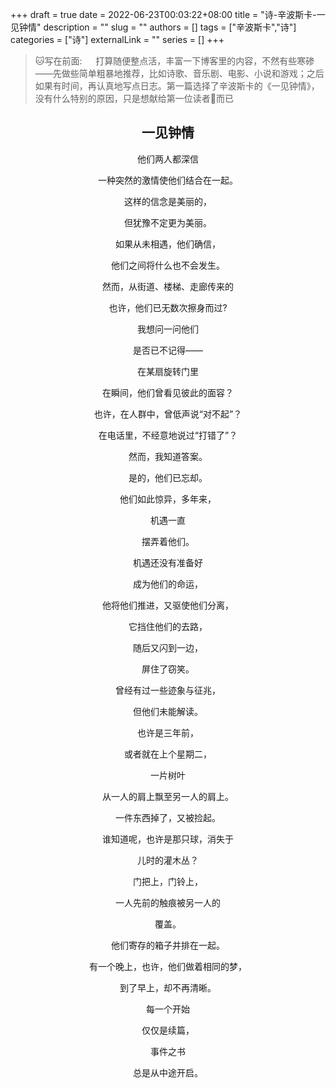 +++ 
draft = true
date = 2022-06-23T00:03:22+08:00
title = "诗-辛波斯卡-一见钟情"
description = ""
slug = ""
authors = []
tags = ["辛波斯卡","诗"]
categories = ["诗"]
externalLink = ""
series = []
+++
> :cat:写在前面:
&emsp; 打算随便整点活，丰富一下博客里的内容，不然有些寒碜——先做些简单粗暴地推荐，比如诗歌、音乐剧、电影、小说和游戏；之后如果有时间，再认真地写点日志。第一篇选择了辛波斯卡的《一见钟情》，没有什么特别的原因，只是想献给第一位读者:dog:而已
## <center>一见钟情</center>
<center>
他们两人都深信

一种突然的激情使他们结合在一起。

这样的信念是美丽的，

但犹豫不定更为美丽。

如果从未相遇，他们确信，

他们之间将什么也不会发生。

然而，从街道、楼梯、走廊传来的

也许，他们已无数次擦身而过?

我想问一问他们

是否已不记得——

在某扇旋转门里

在瞬间，他们曾看见彼此的面容？

也许，在人群中，曾低声说“对不起”？

在电话里，不经意地说过“打错了”？

然而，我知道答案。

是的，他们已忘却。

他们如此惊异，多年来，

机遇一直

摆弄着他们。

机遇还没有准备好

成为他们的命运，

他将他们推进，又驱使他们分离，

它挡住他们的去路，

随后又闪到一边，

屏住了窃笑。

曾经有过一些迹象与征兆，

但他们未能解读。

也许是三年前，

或者就在上个星期二，

一片树叶

从一人的肩上飘至另一人的肩上。

一件东西掉了，又被捡起。

谁知道呢，也许是那只球，消失于

儿时的灌木丛？

门把上，门铃上，

一人先前的触痕被另一人的

覆盖。

他们寄存的箱子并排在一起。

有一个晚上，也许，他们做着相同的梦，

到了早上，却不再清晰。

每一个开始

仅仅是续篇，

事件之书

总是从中途开启。</center>